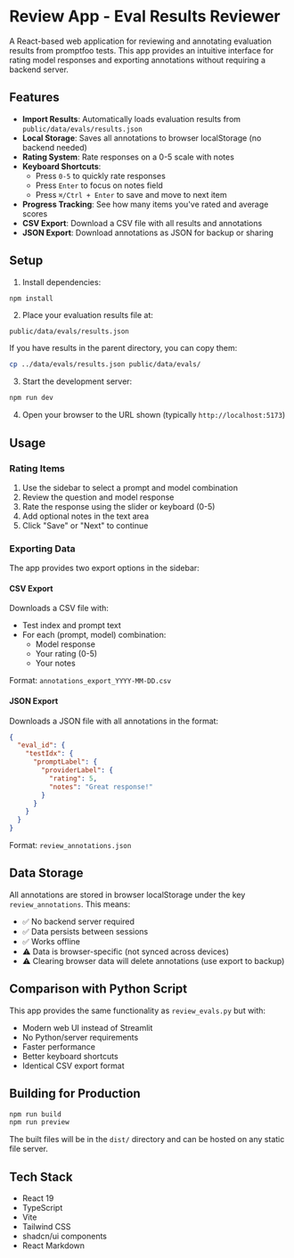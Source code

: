 # Review App - Eval Results Reviewer

A React-based web application for reviewing and annotating evaluation results from promptfoo tests. This app provides an intuitive interface for rating model responses and exporting annotations without requiring a backend server.

## Features

- **Import Results**: Automatically loads evaluation results from `public/data/evals/results.json`
- **Local Storage**: Saves all annotations to browser localStorage (no backend needed)
- **Rating System**: Rate responses on a 0-5 scale with notes
- **Keyboard Shortcuts**: 
  - Press `0-5` to quickly rate responses
  - Press `Enter` to focus on notes field
  - Press `⌘/Ctrl + Enter` to save and move to next item
- **Progress Tracking**: See how many items you've rated and average scores
- **CSV Export**: Download a CSV file with all results and annotations
- **JSON Export**: Download annotations as JSON for backup or sharing

## Setup

1. Install dependencies:
```bash
npm install
```

2. Place your evaluation results file at:
```
public/data/evals/results.json
```

If you have results in the parent directory, you can copy them:
```bash
cp ../data/evals/results.json public/data/evals/
```

3. Start the development server:
```bash
npm run dev
```

4. Open your browser to the URL shown (typically `http://localhost:5173`)

## Usage

### Rating Items

1. Use the sidebar to select a prompt and model combination
2. Review the question and model response
3. Rate the response using the slider or keyboard (0-5)
4. Add optional notes in the text area
5. Click "Save" or "Next" to continue

### Exporting Data

The app provides two export options in the sidebar:

#### CSV Export
Downloads a CSV file with:
- Test index and prompt text
- For each (prompt, model) combination:
  - Model response
  - Your rating (0-5)
  - Your notes

Format: `annotations_export_YYYY-MM-DD.csv`

#### JSON Export
Downloads a JSON file with all annotations in the format:
```json
{
  "eval_id": {
    "testIdx": {
      "promptLabel": {
        "providerLabel": {
          "rating": 5,
          "notes": "Great response!"
        }
      }
    }
  }
}
```

Format: `review_annotations.json`

## Data Storage

All annotations are stored in browser localStorage under the key `review_annotations`. This means:

- ✅ No backend server required
- ✅ Data persists between sessions
- ✅ Works offline
- ⚠️ Data is browser-specific (not synced across devices)
- ⚠️ Clearing browser data will delete annotations (use export to backup)

## Comparison with Python Script

This app provides the same functionality as `review_evals.py` but with:

- Modern web UI instead of Streamlit
- No Python/server requirements
- Faster performance
- Better keyboard shortcuts
- Identical CSV export format

## Building for Production

```bash
npm run build
npm run preview
```

The built files will be in the `dist/` directory and can be hosted on any static file server.

## Tech Stack

- React 19
- TypeScript
- Vite
- Tailwind CSS
- shadcn/ui components
- React Markdown
